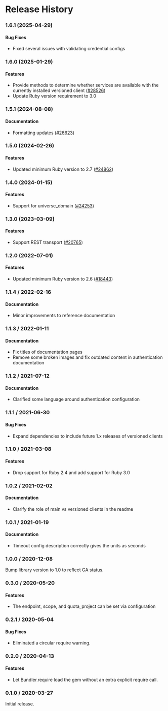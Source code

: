 # Release History

### 1.6.1 (2025-04-29)

#### Bug Fixes

* Fixed several issues with validating credential configs 

### 1.6.0 (2025-01-29)

#### Features

* Provide methods to determine whether services are available with the currently installed versioned client ([#28526](https://github.com/googleapis/google-cloud-ruby/issues/28526)) 
* Update Ruby version requirement to 3.0 

### 1.5.1 (2024-08-08)

#### Documentation

* Formatting updates ([#26623](https://github.com/googleapis/google-cloud-ruby/issues/26623)) 

### 1.5.0 (2024-02-26)

#### Features

* Updated minimum Ruby version to 2.7 ([#24862](https://github.com/googleapis/google-cloud-ruby/issues/24862)) 

### 1.4.0 (2024-01-15)

#### Features

* Support for universe_domain ([#24253](https://github.com/googleapis/google-cloud-ruby/issues/24253)) 

### 1.3.0 (2023-03-09)

#### Features

* Support REST transport ([#20765](https://github.com/googleapis/google-cloud-ruby/issues/20765)) 

### 1.2.0 (2022-07-01)

#### Features

* Updated minimum Ruby version to 2.6 ([#18443](https://github.com/googleapis/google-cloud-ruby/issues/18443)) 

### 1.1.4 / 2022-02-16

#### Documentation

* Minor improvements to reference documentation

### 1.1.3 / 2022-01-11

#### Documentation

* Fix titles of documentation pages
* Remove some broken images and fix outdated content in authentication documentation

### 1.1.2 / 2021-07-12

#### Documentation

* Clarified some language around authentication configuration

### 1.1.1 / 2021-06-30

#### Bug Fixes

* Expand dependencies to include future 1.x releases of versioned clients

### 1.1.0 / 2021-03-08

#### Features

* Drop support for Ruby 2.4 and add support for Ruby 3.0

### 1.0.2 / 2021-02-02

#### Documentation

* Clarify the role of main vs versioned clients in the readme

### 1.0.1 / 2021-01-19

#### Documentation

* Timeout config description correctly gives the units as seconds

### 1.0.0 / 2020-12-08

Bump library version to 1.0 to reflect GA status.

### 0.3.0 / 2020-05-20

#### Features

* The endpoint, scope, and quota_project can be set via configuration

### 0.2.1 / 2020-05-04

#### Bug Fixes

* Eliminated a circular require warning.

### 0.2.0 / 2020-04-13

#### Features

* Let Bundler.require load the gem without an extra explicit require call.

### 0.1.0 / 2020-03-27

Initial release.
